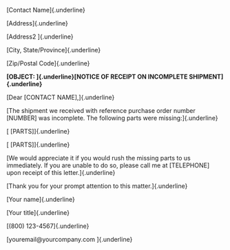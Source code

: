 [Contact Name]{.underline}

[Address]{.underline}

[Address2 ]{.underline}

[City, State/Province]{.underline}

[Zip/Postal Code]{.underline}

**[OBJECT: ]{.underline}[NOTICE OF RECEIPT ON INCOMPLETE
SHIPMENT]{.underline}**

[Dear \[CONTACT NAME\],]{.underline}

[The shipment we received with reference purchase order number
\[NUMBER\] was incomplete. The following parts were
missing:]{.underline}

[ \[PARTS\]]{.underline}

[ \[PARTS\]]{.underline}

[We would appreciate it if you would rush the missing parts to us
immediately. If you are unable to do so, please call me at \[TELEPHONE\]
upon receipt of this letter.]{.underline}

[Thank you for your prompt attention to this matter.]{.underline}

[Your name]{.underline}

[Your title]{.underline}

[(800) 123-4567]{.underline}

[youremail\@yourcompany.com ]{.underline}
